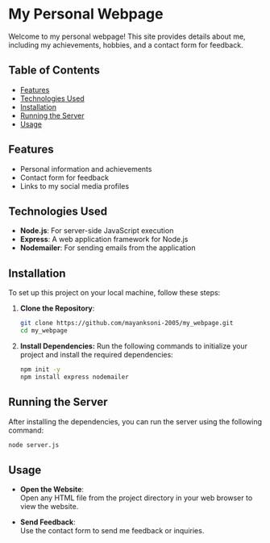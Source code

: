 # My Personal Webpage

Welcome to my personal webpage! This site provides details about me, including my achievements, hobbies, and a contact form for feedback. 

## Table of Contents

- [Features](#features)
- [Technologies Used](#technologies-used)
- [Installation](#installation)
- [Running the Server](#running-the-server)
- [Usage](#usage)

## Features

- Personal information and achievements
- Contact form for feedback
- Links to my social media profiles

## Technologies Used

- **Node.js**: For server-side JavaScript execution
- **Express**: A web application framework for Node.js
- **Nodemailer**: For sending emails from the application

## Installation

To set up this project on your local machine, follow these steps:

1. **Clone the Repository**:
   ```bash
   git clone https://github.com/mayanksoni-2005/my_webpage.git
   cd my_webpage

2. **Install Dependencies:**
   Run the following commands to initialize your project and install the required dependencies:
   ```bash
   npm init -y
   npm install express nodemailer

## Running the Server
  After installing the dependencies, you can run the server using the following command:
  ```bash
  node server.js
```

## Usage

- **Open the Website**: \
  Open any HTML file from the project directory in your web browser to view the website.
  
- **Send Feedback**: \
  Use the contact form to send me feedback or inquiries.









